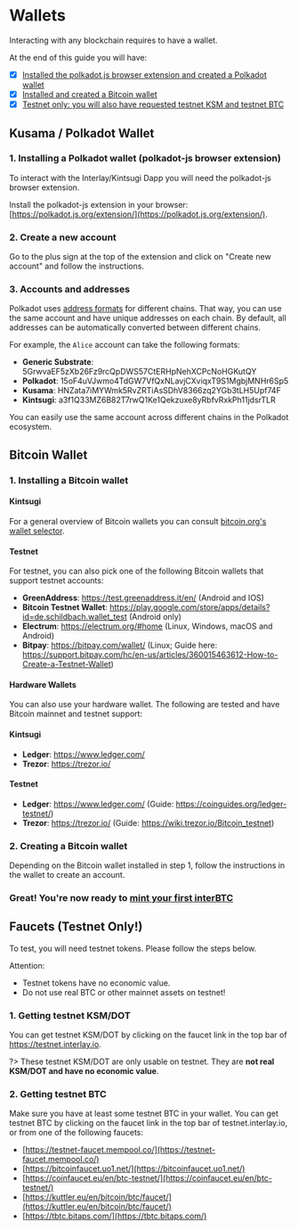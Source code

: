 # Wallets

Interacting with any blockchain requires to have a wallet.

At the end of this guide you will have:

- [x] [Installed the polkadot.js browser extension and created a Polkadot wallet](#polkadot-wallet)
- [x] [Installed and created a Bitcoin wallet](#bitcoin-wallet)
- [x] [Testnet only: you will also have requested testnet KSM and testnet BTC](#testnet-faucets)

## Kusama / Polkadot Wallet 

### 1. Installing a Polkadot wallet (polkadot-js browser extension)

To interact with the Interlay/Kintsugi Dapp you will need the polkadot-js browser extension. 

Install the polkadot-js extension in your browser: [https://polkadot.js.org/extension/](https://polkadot.js.org/extension/).

### 2. Create a new account

Go to the plus sign at the top of the extension and click on "Create new account" and follow the instructions.

### 3. Accounts and addresses

Polkadot uses [address formats](https://wiki.polkadot.network/docs/build-ss58-registryhttps://wiki.polkadot.network/docs/learn-accounts#address-format) for different chains. That way, you can use the same account and have unique addresses on each chain. By default, all addresses can be automatically converted between different chains.

For example, the `Alice` account can take the following formats:

- **Generic Substrate**: 5GrwvaEF5zXb26Fz9rcQpDWS57CtERHpNehXCPcNoHGKutQY
- **Polkadot**: 15oF4uVJwmo4TdGW7VfQxNLavjCXviqxT9S1MgbjMNHr6Sp5
- **Kusama**: HNZata7iMYWmk5RvZRTiAsSDhV8366zq2YGb3tLH5Upf74F
- **Kintsugi**: a3f1Q33MZ6B82T7rwQ1Ke1Qekzuxe8yRbfvRxkPh11jdsrTLR

You can easily use the same account across different chains in the Polkadot ecosystem.

## Bitcoin Wallet

### 1. Installing a Bitcoin wallet



<!-- tabs:start -->

#### **Kintsugi**
For a general overview of Bitcoin wallets you can consult [bitcoin.org's wallet selector](https://bitcoin.org/en/choose-your-wallet?step=5).



#### **Testnet**

For testnet, you can also pick one of the following Bitcoin wallets that support testnet accounts:

- **GreenAddress**: https://test.greenaddress.it/en/ (Android and IOS)
- **Bitcoin Testnet Wallet**: https://play.google.com/store/apps/details?id=de.schildbach.wallet_test (Android only)
- **Electrum**: https://electrum.org/#home (Linux, Windows, macOS and Android)
- **Bitpay**: https://bitpay.com/wallet/ (Linux; Guide here: https://support.bitpay.com/hc/en-us/articles/360015463612-How-to-Create-a-Testnet-Wallet)
<!-- tabs:end -->



#### Hardware Wallets

You can also use your hardware wallet. The following are tested and have Bitcoin mainnet and testnet support:

<!-- tabs:start -->

#### **Kintsugi**

- **Ledger**: https://www.ledger.com/ 
- **Trezor**: https://trezor.io/ 

#### **Testnet**

- **Ledger**: https://www.ledger.com/ (Guide: https://coinguides.org/ledger-testnet/)
- **Trezor**: https://trezor.io/ (Guide: https://wiki.trezor.io/Bitcoin_testnet)

<!-- tabs:end -->



### 2. Creating a Bitcoin wallet

Depending on the Bitcoin wallet installed in step 1, follow the instructions in the wallet to create an account.

### Great! You're now ready to [ mint your first interBTC](/guides/issue)


## Faucets (Testnet Only!)

To test, you will need testnet tokens. Please follow the steps below.

Attention: 

- Testnet tokens have no economic value. 
- Do not use real BTC or other mainnet assets on testnet!

### 1. Getting testnet KSM/DOT

You can get testnet KSM/DOT by clicking on the faucet link in the top bar of https://testnet.interlay.io.

?> These testnet KSM/DOT are only usable on testnet. They are **not real KSM/DOT and have no economic value**.

### 2. Getting testnet BTC

Make sure you have at least some testnet BTC in your wallet.
You can get testnet BTC by clicking on the faucet link in the top bar of testnet.interlay.io, or from one of the following faucets:

- [https://testnet-faucet.mempool.co/](https://testnet-faucet.mempool.co/)
- [https://bitcoinfaucet.uo1.net/](https://bitcoinfaucet.uo1.net/)
- [https://coinfaucet.eu/en/btc-testnet/](https://coinfaucet.eu/en/btc-testnet/)
- [https://kuttler.eu/en/bitcoin/btc/faucet/](https://kuttler.eu/en/bitcoin/btc/faucet/)
- [https://tbtc.bitaps.com/](https://tbtc.bitaps.com/)